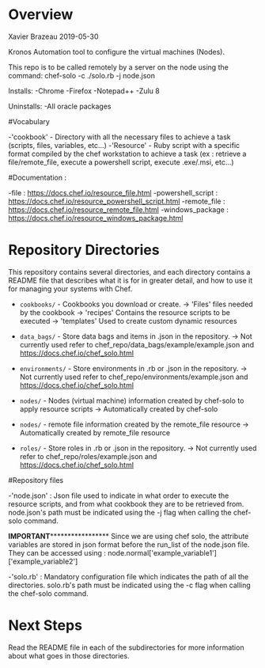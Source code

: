 # Overview

Xavier Brazeau 2019-05-30

Kronos Automation tool to configure the virtual machines (Nodes).

This repo is to be called remotely by a server on the node using the command: chef-solo -c ./solo.rb -j node.json

Installs:
	-Chrome
	-Firefox
	-Notepad++
	-Zulu 8

Uninstalls:
	-All oracle packages

#Vocabulary

-'cookbook'	- Directory with all the necessary files to achieve a task (scripts, files, variables, etc...)
-'Resource'	- Ruby script with a specific format compiled by the chef workstation to achieve a task
		  (ex : retrieve a file/remote_file, execute a powershell script, execute .exe/.msi, etc...)

#Documentation :

-file : 		https://docs.chef.io/resource_file.html
-powershell_script :	https://docs.chef.io/resource_powershell_script.html
-remote_file :		https://docs.chef.io/resource_remote_file.html
-windows_package :	https://docs.chef.io/resource_windows_package.html

# Repository Directories

This repository contains several directories, and each directory contains a README file that describes what it is for in greater detail, and how to use it for managing your systems with Chef.

- `cookbooks/` - Cookbooks you download or create.
	-> 'Files' 	files needed by the cookbook
	-> 'recipes'	Contains the resource scripts to be executed
	-> 'templates'	Used to create custom dynamic resources

- `data_bags/` - Store data bags and items in .json in the repository.
	-> Not currently used refer to chef_repo/data_bags/example/example.json 
	   and https://docs.chef.io/chef_solo.html

- `environments/` - Store environments in .rb or .json in the repository.
	-> Not currently used refer to chef_repo/environments/example.json 
	   and https://docs.chef.io/chef_solo.html

- `nodes/` - Nodes (virtual machine) information created by chef-solo to apply resource scripts
	-> Automatically created by chef-solo

- `nodes/` - remote file information created by the remote_file resource
	-> Automatically created by remote_file resource

- `roles/` - Store roles in .rb or .json in the repository.
	-> Not currently used refer to chef_repo/roles/example.json 
	   and https://docs.chef.io/chef_solo.html 


#Repository files

-'node.json' : 	Json file used to indicate in what order to execute the resource scripts,
		and from what cookbook they are to be retrieved from. node.json's path must be
		indicated using the -j flag when calling the chef-solo command.

****************************************IMPORTANT*********************************************************
Since we are using chef solo, the attribute variables are stored in json format before the run_list of the
node.json file. They can be accessed using : node.normal['example_variable1']['example_variable2']

-'solo.rb' :	Mandatory configuration file which indicates the path of all the directories. 
		solo.rb's path must be indicated using the -c flag when calling the chef-solo command.

# Next Steps

Read the README file in each of the subdirectories for more information about what goes in those directories.
